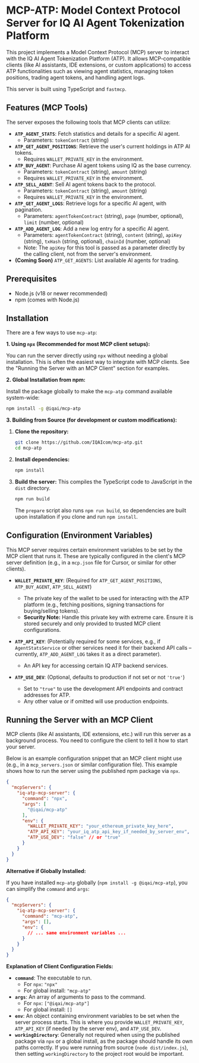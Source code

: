 # MCP-ATP: Model Context Protocol Server for IQ AI Agent Tokenization Platform

This project implements a Model Context Protocol (MCP) server to interact with the IQ AI Agent Tokenization Platform (ATP). It allows MCP-compatible clients (like AI assistants, IDE extensions, or custom applications) to access ATP functionalities such as viewing agent statistics, managing token positions, trading agent tokens, and handling agent logs.

This server is built using TypeScript and `fastmcp`.

## Features (MCP Tools)

The server exposes the following tools that MCP clients can utilize:

* **`ATP_AGENT_STATS`**: Fetch statistics and details for a specific AI agent.
  * Parameters: `tokenContract` (string)
* **`ATP_GET_AGENT_POSITIONS`**: Retrieve the user's current holdings in ATP AI tokens.
  * Requires `WALLET_PRIVATE_KEY` in the environment.
* **`ATP_BUY_AGENT`**: Purchase AI agent tokens using IQ as the base currency.
  * Parameters: `tokenContract` (string), `amount` (string)
  * Requires `WALLET_PRIVATE_KEY` in the environment.
* **`ATP_SELL_AGENT`**: Sell AI agent tokens back to the protocol.
  * Parameters: `tokenContract` (string), `amount` (string)
  * Requires `WALLET_PRIVATE_KEY` in the environment.
* **`ATP_GET_AGENT_LOGS`**: Retrieve logs for a specific AI agent, with pagination.
  * Parameters: `agentTokenContract` (string), `page` (number, optional), `limit` (number, optional)
* **`ATP_ADD_AGENT_LOG`**: Add a new log entry for a specific AI agent.
  * Parameters: `agentTokenContract` (string), `content` (string), `apiKey` (string), `txHash` (string, optional), `chainId` (number, optional)
  * Note: The `apiKey` for this tool is passed as a parameter directly by the calling client, not from the server's environment.
* **(Coming Soon)** `ATP_GET_AGENTS`: List available AI agents for trading.

## Prerequisites

* Node.js (v18 or newer recommended)
* npm (comes with Node.js)

## Installation

There are a few ways to use `mcp-atp`:

**1. Using `npx` (Recommended for most MCP client setups):**

   You can run the server directly using `npx` without needing a global installation. This is often the easiest way to integrate with MCP clients. See the "Running the Server with an MCP Client" section for examples.

**2. Global Installation from npm:**

   Install the package globally to make the `mcp-atp` command available system-wide:

   ```bash
   npm install -g @iqai/mcp-atp
   ```

**3. Building from Source (for development or custom modifications):**

   1. **Clone the repository:**

      ```bash
      git clone https://github.com/IQAIcom/mcp-atp.git
      cd mcp-atp
      ```

   2. **Install dependencies:**

      ```bash
      npm install
      ```

   3. **Build the server:**
      This compiles the TypeScript code to JavaScript in the `dist` directory.

      ```bash
      npm run build
      ```

      The `prepare` script also runs `npm run build`, so dependencies are built upon installation if you clone and run `npm install`.

## Configuration (Environment Variables)

This MCP server requires certain environment variables to be set by the MCP client that runs it. These are typically configured in the client's MCP server definition (e.g., in a `mcp.json` file for Cursor, or similar for other clients).

* **`WALLET_PRIVATE_KEY`**: (Required for `ATP_GET_AGENT_POSITIONS`, `ATP_BUY_AGENT`, `ATP_SELL_AGENT`)
  * The private key of the wallet to be used for interacting with the ATP platform (e.g., fetching positions, signing transactions for buying/selling tokens).
  * **Security Note:** Handle this private key with extreme care. Ensure it is stored securely and only provided to trusted MCP client configurations.

* **`ATP_API_KEY`**: (Potentially required for some services, e.g., if `AgentStatsService` or other services need it for their backend API calls – currently, `ATP_ADD_AGENT_LOG` takes it as a direct parameter).
  * An API key for accessing certain IQ ATP backend services.

* **`ATP_USE_DEV`**: (Optional, defaults to production if not set or not `'true'`)
  * Set to `"true"` to use the development API endpoints and contract addresses for ATP.
  * Any other value or if omitted will use production endpoints.

## Running the Server with an MCP Client

MCP clients (like AI assistants, IDE extensions, etc.) will run this server as a background process. You need to configure the client to tell it how to start your server.

Below is an example configuration snippet that an MCP client might use (e.g., in a `mcp_servers.json` or similar configuration file). This example shows how to run the server using the published npm package via `npx`.

```json
{
  "mcpServers": {
    "iq-atp-mcp-server": {
      "command": "npx",
      "args": [
        "@iqai/mcp-atp"
      ],
      "env": {
        "WALLET_PRIVATE_KEY": "your_ethereum_private_key_here",
        "ATP_API_KEY": "your_iq_atp_api_key_if_needed_by_server_env",
        "ATP_USE_DEV": "false" // or "true"
      }
    }
  }
}
```

**Alternative if Globally Installed:**

If you have installed `mcp-atp` globally (`npm install -g @iqai/mcp-atp`), you can simplify the `command` and `args`:

```json
{
  "mcpServers": {
    "iq-atp-mcp-server": {
      "command": "mcp-atp",
      "args": [],
      "env": {
        // ... same environment variables ...
      }
    }
  }
}
```

**Explanation of Client Configuration Fields:**

* **`command`**: The executable to run.
  * For `npx`: `"npx"`
  * For global install: `"mcp-atp"`
* **`args`**: An array of arguments to pass to the command.
  * For `npx`: `["@iqai/mcp-atp"]`
  * For global install: `[]`
* **`env`**: An object containing environment variables to be set when the server process starts. This is where you provide `WALLET_PRIVATE_KEY`, `ATP_API_KEY` (if needed by the server env), and `ATP_USE_DEV`.
* **`workingDirectory`**: Generally not required when using the published package via `npx` or a global install, as the package should handle its own paths correctly. If you were running from source (`node dist/index.js`), then setting `workingDirectory` to the project root would be important.

